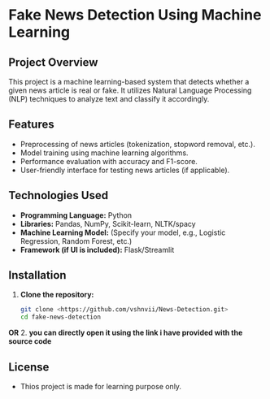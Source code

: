 # Fake News Detection Using Machine Learning

## Project Overview
This project is a machine learning-based system that detects whether a given news article is real or fake. It utilizes Natural Language Processing (NLP) techniques to analyze text and classify it accordingly.

## Features
- Preprocessing of news articles (tokenization, stopword removal, etc.).
- Model training using machine learning algorithms.
- Performance evaluation with accuracy and F1-score.
- User-friendly interface for testing news articles (if applicable).

## Technologies Used
- **Programming Language:** Python  
- **Libraries:** Pandas, NumPy, Scikit-learn, NLTK/spacy  
- **Machine Learning Model:** (Specify your model, e.g., Logistic Regression, Random Forest, etc.)  
- **Framework (if UI is included):** Flask/Streamlit  

## Installation
1. **Clone the repository:**
   ```bash
   git clone <https://github.com/vshnvii/News-Detection.git>
   cd fake-news-detection
**OR**
2. **you can directly open it using the link i have provided with the source code**

## License
-  Thios project is made for learning purpose only.
